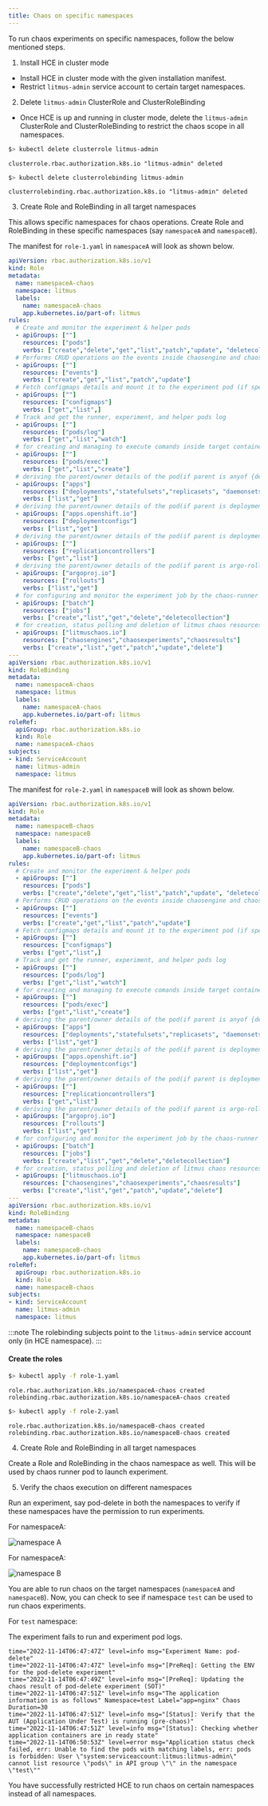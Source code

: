```yaml
---
title: Chaos on specific namespaces 
---
```

To run chaos experiments on specific namespaces, follow the below mentioned steps.

1. Install HCE in cluster mode

- Install HCE in cluster mode with the given installation manifest. 
- Restrict `litmus-admin` service account to certain target namespaces.

2. Delete `litmus-admin` ClusterRole and ClusterRoleBinding
- Once HCE is up and running in cluster mode, delete the `litmus-admin` ClusterRole and ClusterRoleBinding to restrict the chaos scope in all namespaces.

```bash
$> kubectl delete clusterrole litmus-admin
````

```
clusterrole.rbac.authorization.k8s.io "litmus-admin" deleted
```

```bash
$> kubectl delete clusterrolebinding litmus-admin
````

```
clusterrolebinding.rbac.authorization.k8s.io "litmus-admin" deleted
```

3. Create Role and RoleBinding in all target namespaces

This allows specific namespaces for chaos operations. Create Role and RoleBinding in these specific namespaces (say `namespaceA` and `namespaceB`). 

The manifest for `role-1.yaml` in `namespaceA` will look as shown below.

```yaml
apiVersion: rbac.authorization.k8s.io/v1
kind: Role
metadata:
  name: namespaceA-chaos
  namespace: litmus
  labels:
    name: namespaceA-chaos
    app.kubernetes.io/part-of: litmus
rules:
  # Create and monitor the experiment & helper pods
  - apiGroups: [""]
    resources: ["pods"]
    verbs: ["create","delete","get","list","patch","update", "deletecollection"]
  # Performs CRUD operations on the events inside chaosengine and chaosresult
  - apiGroups: [""]
    resources: ["events"]
    verbs: ["create","get","list","patch","update"]
  # Fetch configmaps details and mount it to the experiment pod (if specified)
  - apiGroups: [""]
    resources: ["configmaps"]
    verbs: ["get","list",]
  # Track and get the runner, experiment, and helper pods log 
  - apiGroups: [""]
    resources: ["pods/log"]
    verbs: ["get","list","watch"]  
  # for creating and managing to execute comands inside target container
  - apiGroups: [""]
    resources: ["pods/exec"]
    verbs: ["get","list","create"]
  # deriving the parent/owner details of the pod(if parent is anyof {deployment, statefulset, daemonsets})
  - apiGroups: ["apps"]
    resources: ["deployments","statefulsets","replicasets", "daemonsets"]
    verbs: ["list","get"]
  # deriving the parent/owner details of the pod(if parent is deploymentConfig)  
  - apiGroups: ["apps.openshift.io"]
    resources: ["deploymentconfigs"]
    verbs: ["list","get"]
  # deriving the parent/owner details of the pod(if parent is deploymentConfig)
  - apiGroups: [""]
    resources: ["replicationcontrollers"]
    verbs: ["get","list"]
  # deriving the parent/owner details of the pod(if parent is argo-rollouts)
  - apiGroups: ["argoproj.io"]
    resources: ["rollouts"]
    verbs: ["list","get"]
  # for configuring and monitor the experiment job by the chaos-runner pod
  - apiGroups: ["batch"]
    resources: ["jobs"]
    verbs: ["create","list","get","delete","deletecollection"]
  # for creation, status polling and deletion of litmus chaos resources used within a chaos workflow
  - apiGroups: ["litmuschaos.io"]
    resources: ["chaosengines","chaosexperiments","chaosresults"]
    verbs: ["create","list","get","patch","update","delete"]
---
apiVersion: rbac.authorization.k8s.io/v1
kind: RoleBinding
metadata:
  name: namespaceA-chaos
  namespace: litmus
  labels:
    name: namespaceA-chaos
    app.kubernetes.io/part-of: litmus
roleRef:
  apiGroup: rbac.authorization.k8s.io
  kind: Role
  name: namespaceA-chaos
subjects:
- kind: ServiceAccount
  name: litmus-admin
  namespace: litmus
```

The manifest for `role-2.yaml` in `namespaceB` will look as shown below.

```yaml
apiVersion: rbac.authorization.k8s.io/v1
kind: Role
metadata:
  name: namespaceB-chaos
  namespace: namespaceB
  labels:
    name: namespaceB-chaos
    app.kubernetes.io/part-of: litmus
rules:
  # Create and monitor the experiment & helper pods
  - apiGroups: [""]
    resources: ["pods"]
    verbs: ["create","delete","get","list","patch","update", "deletecollection"]
  # Performs CRUD operations on the events inside chaosengine and chaosresult
  - apiGroups: [""]
    resources: ["events"]
    verbs: ["create","get","list","patch","update"]
  # Fetch configmaps details and mount it to the experiment pod (if specified)
  - apiGroups: [""]
    resources: ["configmaps"]
    verbs: ["get","list",]
  # Track and get the runner, experiment, and helper pods log 
  - apiGroups: [""]
    resources: ["pods/log"]
    verbs: ["get","list","watch"]  
  # for creating and managing to execute comands inside target container
  - apiGroups: [""]
    resources: ["pods/exec"]
    verbs: ["get","list","create"]
  # deriving the parent/owner details of the pod(if parent is anyof {deployment, statefulset, daemonsets})
  - apiGroups: ["apps"]
    resources: ["deployments","statefulsets","replicasets", "daemonsets"]
    verbs: ["list","get"]
  # deriving the parent/owner details of the pod(if parent is deploymentConfig)  
  - apiGroups: ["apps.openshift.io"]
    resources: ["deploymentconfigs"]
    verbs: ["list","get"]
  # deriving the parent/owner details of the pod(if parent is deploymentConfig)
  - apiGroups: [""]
    resources: ["replicationcontrollers"]
    verbs: ["get","list"]
  # deriving the parent/owner details of the pod(if parent is argo-rollouts)
  - apiGroups: ["argoproj.io"]
    resources: ["rollouts"]
    verbs: ["list","get"]
  # for configuring and monitor the experiment job by the chaos-runner pod
  - apiGroups: ["batch"]
    resources: ["jobs"]
    verbs: ["create","list","get","delete","deletecollection"]
  # for creation, status polling and deletion of litmus chaos resources used within a chaos workflow
  - apiGroups: ["litmuschaos.io"]
    resources: ["chaosengines","chaosexperiments","chaosresults"]
    verbs: ["create","list","get","patch","update","delete"]
---
apiVersion: rbac.authorization.k8s.io/v1
kind: RoleBinding
metadata:
  name: namespaceB-chaos
  namespace: namespaceB
  labels:
    name: namespaceB-chaos
    app.kubernetes.io/part-of: litmus
roleRef:
  apiGroup: rbac.authorization.k8s.io
  kind: Role
  name: namespaceB-chaos
subjects:
- kind: ServiceAccount
  name: litmus-admin
  namespace: litmus
```

:::note
The rolebinding subjects point to the `litmus-admin` service account only (in HCE namespace). 
:::

#### Create the roles

```bash
$> kubectl apply -f role-1.yaml
````

```role.rbac.authorization.k8s.io/namespaceA-chaos created```
```rolebinding.rbac.authorization.k8s.io/namespaceA-chaos created```

```bash
$> kubectl apply -f role-2.yaml
```

```role.rbac.authorization.k8s.io/namespaceB-chaos created```
```rolebinding.rbac.authorization.k8s.io/namespaceB-chaos created```

4. Create Role and RoleBinding in all target namespaces

Create a Role and RoleBinding in the chaos namespace as well. This will be used by chaos runner pod to launch experiment. 

5. Verify the chaos execution on different namespaces

Run an experiment, say pod-delete in both the namespaces to verify if these namespaces have the permission to run experiments.

For namespaceA:

![namespace A](../../static/overview/nsA.png)

For namespaceA:

![namespace B](../../static/overview/nsB.png)

You are able to run chaos on the target namespaces (`namespaceA` and `namespaceB`). Now, you can check to see if namespace `test` can be used to run chaos experiments.

For `test` namespace:

The experiment fails to run and experiment pod logs.

```
time="2022-11-14T06:47:47Z" level=info msg="Experiment Name: pod-delete"
time="2022-11-14T06:47:47Z" level=info msg="[PreReq]: Getting the ENV for the pod-delete experiment"
time="2022-11-14T06:47:49Z" level=info msg="[PreReq]: Updating the chaos result of pod-delete experiment (SOT)"
time="2022-11-14T06:47:51Z" level=info msg="The application information is as follows" Namespace=test Label="app=nginx" Chaos Duration=30
time="2022-11-14T06:47:51Z" level=info msg="[Status]: Verify that the AUT (Application Under Test) is running (pre-chaos)"
time="2022-11-14T06:47:51Z" level=info msg="[Status]: Checking whether application containers are in ready state"
time="2022-11-14T06:50:53Z" level=error msg="Application status check failed, err: Unable to find the pods with matching labels, err: pods is forbidden: User \"system:serviceaccount:litmus:litmus-admin\" cannot list resource \"pods\" in API group \"\" in the namespace \"test\""
```


You have successfully restricted HCE to run chaos on certain namespaces instead of all namespaces.
